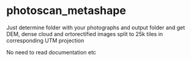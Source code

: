 # photoscan_metashape
Just determine folder with your photographs and output folder
and get DEM, dense cloud and ortorectified images split to 25k tiles in corresponding UTM projection

No need to read documentation etc
